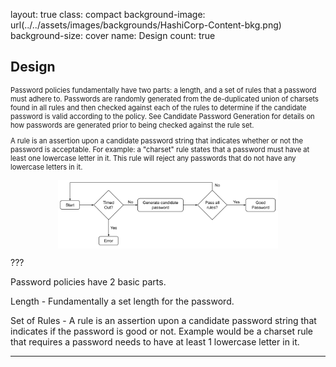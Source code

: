 layout: true
class: compact
background-image: url(../../assets/images/backgrounds/HashiCorp-Content-bkg.png)
background-size: cover
name: Design
count: true

## Design

<p style="font-size:80%;">
Password policies fundamentally have two parts: a length, and a set of rules that a password must adhere to. Passwords are randomly generated from the de-duplicated union of charsets found in all rules and then checked against each of the rules to determine if the candidate password is valid according to the policy. See Candidate Password Generation for details on how passwords are generated prior to being checked against the rule set.
</p>

<p style="font-size:80%;">
A rule is an assertion upon a candidate password string that indicates whether or not the password is acceptable. For example: a "charset" rule states that a password must have at least one lowercase letter in it. This rule will reject any passwords that do not have any lowercase letters in it.
</p>


<img src="./assets/images/vault-design-flow.svg" alt="Vault Design Flow" 
style="display: block; margin-left: auto; margin-right: auto; width:70%" title="Employee Data title">


???

Password policies have 2 basic parts.

Length - Fundamentally a set length for the password.

Set of Rules - A rule is an assertion upon a candidate password string that indicates if the password is good or not. Example would be a charset rule that requires a password needs to have at least 1 lowercase letter in it.

---